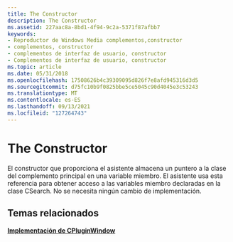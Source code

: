 ```yaml
---
title: The Constructor
description: The Constructor
ms.assetid: 227aac8a-8bd1-4f94-9c2a-5371f87afbb7
keywords:
- Reproductor de Windows Media complementos,constructor
- complementos, constructor
- complementos de interfaz de usuario, constructor
- Complementos de interfaz de usuario, constructor
ms.topic: article
ms.date: 05/31/2018
ms.openlocfilehash: 17508626b4c39309095d826f7e8afd945316d3d5
ms.sourcegitcommit: d75fc10b9f0825bbe5ce5045c90d4045e3c53243
ms.translationtype: MT
ms.contentlocale: es-ES
ms.lasthandoff: 09/13/2021
ms.locfileid: "127264743"
---
```

# <a name="the-constructor"></a>The Constructor

El constructor que proporciona el asistente almacena un puntero a la clase del complemento principal en una variable miembro. El asistente usa esta referencia para obtener acceso a las variables miembro declaradas en la clase CSearch. No se necesita ningún cambio de implementación.

## <a name="related-topics"></a>Temas relacionados

<dl> <dt>

[**Implementación de CPluginWindow**](implementing-cpluginwindow.md)
</dt> </dl>

 

 




